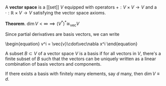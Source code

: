 A **vector space** is a [[set]] $V$ equipped with operators $+:V \times V \to V$ and a $\cdot: \mathbb{R}\times V \to V$ satisfying the vector space axioms.



**Theorem**. $\dim V < \infty \implies \left(V^\ast\right)^\ast \cong_{\text{vec}} V$

Since partial derivatives are basis vectors, we can write

\begin{equation}
v^i = \vec{v}\cdot\vec\nabla x^i
\end{equation}

A subset $B \subset V$ of a vector space $V$ is a basis if for all vectors in $V$, there's a finite subset of $B$ such that the vectors can be uniquely written as a linear combination of basis vectors and components.

If there exists a basis with finitely many elements, say $d$ many, then $\dim V \equiv d$.

